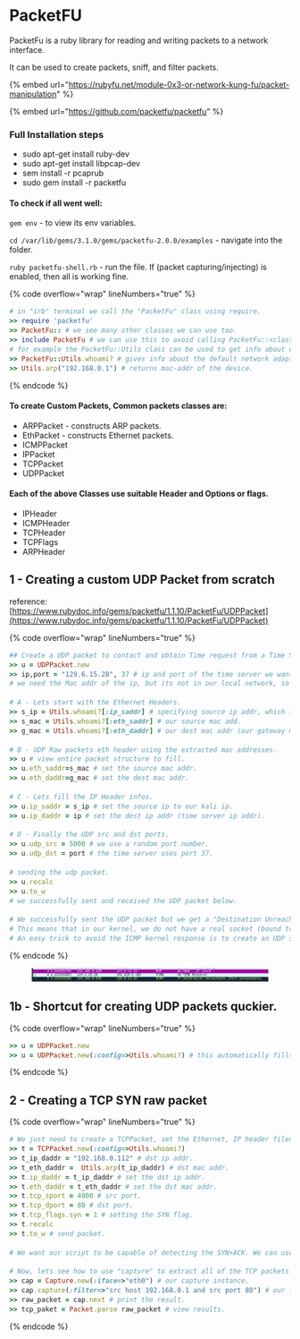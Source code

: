 # PacketFU

PacketFu is a ruby library for reading and writing packets to a network interface.

It can be used to create packets, sniff, and filter packets.

{% embed url="https://rubyfu.net/module-0x3-or-network-kung-fu/packet-manipulation" %}

{% embed url="https://github.com/packetfu/packetfu" %}

### Full Installation steps

* sudo apt-get install ruby-dev
* sudo apt-get install libpcap-dev
* sem install -r pcaprub
* sudo gem install -r packetfu

#### To check if all went well:

`gem env` - to view its env variables.

`cd /var/lib/gems/3.1.0/gems/packetfu-2.0.0/examples` - navigate into the folder.

`ruby packetfu-shell.rb` - run the file. If (packet capturing/injecting) is enabled, then all is working fine.

{% code overflow="wrap" lineNumbers="true" %}
```ruby
# in "irb" terminal we call the "PacketFu" class using require.
>> require 'packetfu'
>> PacketFu:: # we see many other classes we can use too.
>> include PacketFu # we can use this to avoid calling PacketFu::<class_name> whenever we want to use a class.
# for example the PacketFu::Utils class can be used to get info about our machine Network interfaces.
>> PacketFu::Utils.whoami? # gives info about the default network adapter.
>> Utils.arp("192.168.0.1") # returns mac-addr of the device.
```
{% endcode %}

#### To create Custom Packets, Common packets classes are:

* ARPPacket - constructs ARP packets.
* EthPacket - constructs Ethernet packets.
* ICMPPacket
* IPPacket
* TCPPacket
* UDPPacket

#### Each of the above Classes use suitable Header and Options or flags.

* IPHeader
* ICMPHeader
* TCPHeader
* TCPFlags
* ARPHeader

## 1 - Creating a custom UDP Packet from scratch

reference: [https://www.rubydoc.info/gems/packetfu/1.1.10/PacketFu/UDPPacket](https://www.rubydoc.info/gems/packetfu/1.1.10/PacketFu/UDPPacket)

{% code overflow="wrap" lineNumbers="true" %}
```ruby
## Create a UDP packet to contact and obtain Time request from a Time Server.
>> u = UDPPacket.new
>> ip,port = "129.6.15.28", 37 # ip and port of the time server we want to reach.
# we need the Mac addr of the ip, but its not in our local network, so we will use the mac of our default gateway.

# A - Lets start with the Ethernet Headers.
>> s_ip = Utils.whoami?[:ip_saddr] # specifying source ip addr, which is us.
>> s_mac = Utils.whoami?[:eth_saddr] # our source mac add.
>> g_mac = Utils.whoami?[:eth_daddr] # our dest mac addr (our gateway mac).

# B - UDP Raw packets eth header using the extracted mac addresses.
>> u # view entire packet structure to fill.
>> u.eth_saddr=s_mac # set the source mac addr.
>> u.eth_daddr=g_mac # set the dest mac addr.

# C - Lets fill the IP Header infos.
>> u.ip_saddr = s_ip # set the source ip to our kali ip.
>> u.ip_daddr = ip # set the dest ip addr (time server ip addr).

# D - Finally the UDP src and dst ports.
>> u.udp_src = 5000 # we use a random port number.
>> u.udp_dst = port # the time server uses port 37.

# sending the udp packet.
>> u.recalc
>> u.to_w
# we successfully sent and received the UDP packet below.

# We successfully sent the UDP packet but we get a "Destination Unreachable" ICMP message, why? because we are using "raw sockets", we sent the packet directly to the network without going through the kernel TCP/IP stack.
# This means that in our kernel, we do not have a real socket (bound to UDP source port) that is waiting for a UDP time response.
# An easy trick to avoid the ICMP kernel response is to create an UDP socket which binds itself to our source port. ie, s = UDPSocket.new, s.bind("kali_ip",port).
```
{% endcode %}

<figure><img src="../.gitbook/assets/image (32).png" alt=""><figcaption></figcaption></figure>

## 1b - Shortcut for creating UDP packets quckier.

{% code overflow="wrap" lineNumbers="true" %}
```ruby
>> u = UDPPacket.new
>> u = UDPPacket.new(:config=>Utils.whoami?) # this automatically fills the src/dst mac and src ip with the Util.whoami? values, instead of manually inputting them.
```
{% endcode %}

## 2 - Creating a TCP SYN raw packet

{% code overflow="wrap" lineNumbers="true" %}
```ruby
# We just need to create a TCPPacket, set the Ethernet, IP header fileds, then the TCP header with the correct dst port and SYN flag enabled.
>> t = TCPPacket.new(:config=>Utils.whoami?)
>> t_ip_daddr = "192.168.0.112" # dst ip addr.
>> t_eth_daddr =  Utils.arp(t_ip_daddr) # dst mac addr.
>> t.ip_daddr = t_ip_daddr # set the dst ip addr.
>> t.eth_daddr = t_eth_daddr # set the dst mac addr.
>> t.tcp_sport = 4000 # src port.
>> t.tcp_dport = 80 # dst port.
>> t.tcp_flags.syn = 1 # setting the SYN flag.
>> t.recalc
>> t.to_w # send packet.

# We want our script to be capable of detecting the SYN+ACK. We can use the "Capture" class to sniff every packet received on a specific network interface.

# Now, lets see how to use "capture" to extract all of the TCP packets that have source IP addr equal to <victim_ip> and <victim_port> as source port from the eth0 interface.
>> cap = Capture.new(:iface=>"eth0") # our capture instance.
>> cap.capture(:filter=>"src host 192.168.0.1 and src port 80") # our filter.
>> raw_packet = cap.next # print the result.
>> tcp_paket = Packet.parse raw_packet # view results.
```
{% endcode %}

